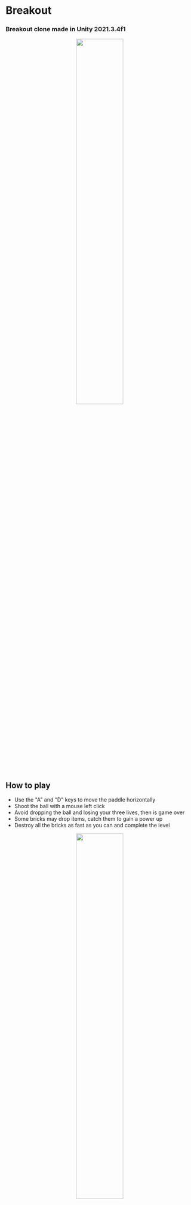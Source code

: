 # Breakout
### Breakout clone made in Unity 2021.3.4f1
  
<p align="center">
  <img src="https://user-images.githubusercontent.com/71342016/174509746-787fd110-28b7-4aaa-ab21-feebf178de04.jpg" width=50%>
</p>

## How to play
  
<div>
  <ul>
    <li>Use the "A" and "D" keys to move the paddle horizontally</li>
    <li>Shoot the ball with a mouse left click</li>
    <li>Avoid dropping the ball and losing your three lives, then is game over</li>
    <li>Some bricks may drop items, catch them to gain a power up</li>
    <li>Destroy all the bricks as fast as you can and complete the level</li>
  </ul>
</div>

<p align="center">
  <img src="https://user-images.githubusercontent.com/71342016/174509800-2a90260b-d435-43cd-9144-3d650ee4273a.jpg" width=50%>
</p>

Assets and concept of the proyect provided by [Udemy Course](https://www.udemy.com/course/aprende-a-desarrollar-videojuegos-con-unity-2021-breakout/).
